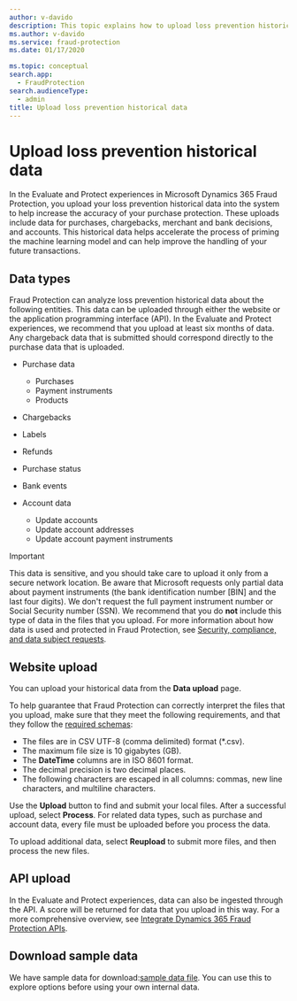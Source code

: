 ```yaml
---
author: v-davido
description: This topic explains how to upload loss prevention historical data for Microsoft Dynamics 365 Fraud Protection.
ms.author: v-davido
ms.service: fraud-protection
ms.date: 01/17/2020

ms.topic: conceptual
search.app: 
  - FraudProtection
search.audienceType:
  - admin
title: Upload loss prevention historical data
---
```


# Upload loss prevention historical data

In the Evaluate and Protect experiences in Microsoft Dynamics 365 Fraud Protection, you upload your loss prevention historical data into the system to help increase the accuracy of your purchase protection. These uploads include data for purchases, chargebacks, merchant and bank decisions, and accounts. This historical data helps accelerate the process of priming the machine learning model and can help improve the handling of your future transactions.

## Data types

Fraud Protection can analyze loss prevention historical data about the following entities. This data can be uploaded through either the website or the application programming interface (API). In the Evaluate and Protect experiences, we recommend that you upload at least six months of data. Any chargeback data that is submitted should correspond directly to the purchase data that is uploaded.

- Purchase data

    - Purchases
    - Payment instruments
    - Products

- Chargebacks
- Labels
- Refunds
- Purchase status
- Bank events
- Account data

    - Update accounts
    - Update account addresses
    - Update account payment instruments

> [!IMPORTANT]
> This data is sensitive, and you should take care to upload it only from a secure network location. Be aware that Microsoft requests only partial data about payment instruments (the bank identification number \[BIN\] and the last four digits). We don't request the full payment instrument number or Social Security number (SSN). We recommend that you do **not** include this type of data in the files that you upload. For more information about how data is used and protected in Fraud Protection, see [Security, compliance, and data subject requests](security-compliance.md).

## Website upload

You can upload your historical data from the **Data upload** page.

To help guarantee that Fraud Protection can correctly interpret the files that you upload, make sure that they meet the following requirements, and that they follow the [required schemas](schema.md):

- The files are in CSV UTF-8 (comma delimited) format (\*.csv).
- The maximum file size is 10 gigabytes (GB).
- The **DateTime** columns are in ISO 8601 format.
- The decimal precision is two decimal places.
- The following characters are escaped in all columns: commas, new line characters, and multiline characters.

Use the **Upload** button to find and submit your local files. After a successful upload, select **Process**. For related data types, such as purchase and account data, every file must be uploaded before you process the data.

To upload additional data, select **Reupload** to submit more files, and then process the new files.

## API upload

In the Evaluate and Protect experiences, data can also be ingested through the API. A score will be returned for data that you upload in this way. For a more comprehensive overview, see [Integrate Dynamics 365 Fraud Protection APIs](integrate-real-time-api.md).

## Download sample data
We have sample data for download:[sample data file](https://download.microsoft.com/download/c/6/a/c6a37f61-1d4c-4357-8b3c-0a6d78bcb3a1/DFP_External_Sample_Data.zip). You can use this to explore options before using your own internal data. 
